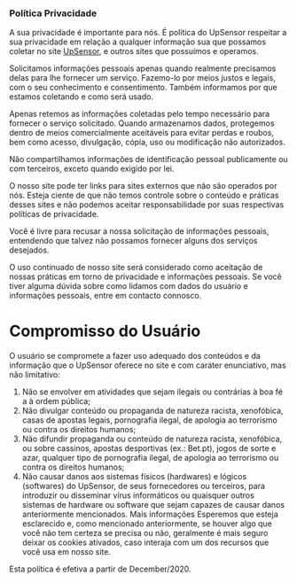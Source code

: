 ### Política Privacidade
A sua privacidade é importante para nós. É política do UpSensor respeitar a sua privacidade em relação a qualquer informação sua que possamos coletar no site [UpSensor](http://upsensor.com/), e outros sites que possuímos e operamos.

Solicitamos informações pessoais apenas quando realmente precisamos delas para lhe fornecer um serviço. Fazemo-lo por meios justos e legais, com o seu conhecimento e consentimento. Também informamos por que estamos coletando e como será usado.

Apenas retemos as informações coletadas pelo tempo necessário para fornecer o serviço solicitado. Quando armazenamos dados, protegemos dentro de meios comercialmente aceitáveis para evitar perdas e roubos, bem como acesso, divulgação, cópia, uso ou modificação não autorizados.

Não compartilhamos informações de identificação pessoal publicamente ou com terceiros, exceto quando exigido por lei.

O nosso site pode ter links para sites externos que não são operados por nós. Esteja ciente de que não temos controle sobre o conteúdo e práticas desses sites e não podemos aceitar responsabilidade por suas respectivas políticas de privacidade.

Você é livre para recusar a nossa solicitação de informações pessoais, entendendo que talvez não possamos fornecer alguns dos serviços desejados.

O uso continuado de nosso site será considerado como aceitação de nossas práticas em torno de privacidade e informações pessoais. Se você tiver alguma dúvida sobre como lidamos com dados do usuário e informações pessoais, entre em contacto connosco.

# Compromisso do Usuário
O usuário se compromete a fazer uso adequado dos conteúdos e da informação que o UpSensor oferece no site e com caráter enunciativo, mas não limitativo:

1. Não se envolver em atividades que sejam ilegais ou contrárias à boa fé a à ordem pública;
2. Não divulgar conteúdo ou propaganda de natureza racista, xenofóbica, casas de apostas legais, pornografia ilegal, de apologia ao terrorismo ou contra os direitos humanos;
3. Não difundir propaganda ou conteúdo de natureza racista, xenofóbica, ou sobre cassinos, apostas desportivas (ex.: Bet.pt), jogos de sorte e azar, qualquer tipo de pornografia ilegal, de apologia ao terrorismo ou contra os direitos humanos;
4. Não causar danos aos sistemas físicos (hardwares) e lógicos (softwares) do UpSensor, de seus fornecedores ou terceiros, para introduzir ou disseminar vírus informáticos ou quaisquer outros sistemas de hardware ou software que sejam capazes de causar danos anteriormente mencionados.
Mais informações
Esperemos que esteja esclarecido e, como mencionado anteriormente, se houver algo que você não tem certeza se precisa ou não, geralmente é mais seguro deixar os cookies ativados, caso interaja com um dos recursos que você usa em nosso site.

Esta política é efetiva a partir de December/2020.
